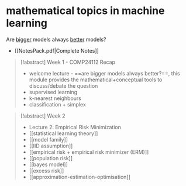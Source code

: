 # mathematical topics in machine learning
Are <u>bigger</u> models always <u>better</u> models?

- [[NotesPack.pdf|Complete Notes]]

> [!abstract] Week 1 - COMP24112 Recap
> - welcome lecture - ==are bigger models always better?==, this module provides the mathematical+conceptual tools to discuss/debate the question
> - supervised learning
> - k-nearest neighbours
> - classification + simplex

> [!abstract] Week 2
> - Lecture 2: Empirical Risk Minimization
> - [[statistical learning theory]]
> - [[model family]]
> - [[IID assumption]]
> - [[empirical risk + empirical risk minimizer (ERM)]]
> - [[population risk]]
> - [[bayes model]]
> - [[excess risk]]
> - [[approximation-estimation-optimisation]]
